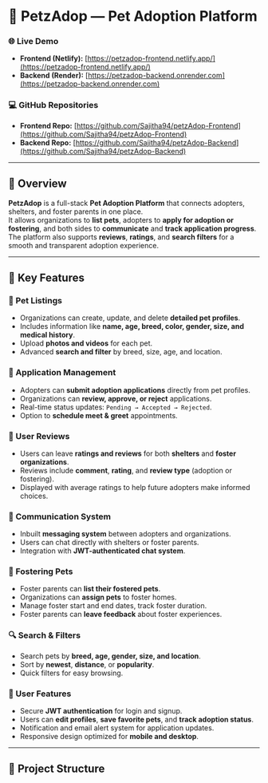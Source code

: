 # 🐾 PetzAdop — Pet Adoption Platform

### 🌐 Live Demo  
- **Frontend (Netlify):** [https://petzadop-frontend.netlify.app/](https://petzadop-frontend.netlify.app/)  
- **Backend (Render):** [https://petzadop-backend.onrender.com](https://petzadop-backend.onrender.com)

### 💻 GitHub Repositories  
- **Frontend Repo:** [https://github.com/Sajitha94/petzAdop-Frontend](https://github.com/Sajitha94/petzAdop-Frontend)  
- **Backend Repo:** [https://github.com/Sajitha94/petzAdop-Backend](https://github.com/Sajitha94/petzAdop-Backend)

---

## 📘 Overview

**PetzAdop** is a full-stack **Pet Adoption Platform** that connects adopters, shelters, and foster parents in one place.  
It allows organizations to **list pets**, adopters to **apply for adoption or fostering**, and both sides to **communicate** and **track application progress**.  
The platform also supports **reviews**, **ratings**, and **search filters** for a smooth and transparent adoption experience.

---

## 🚀 Key Features

### 🐶 Pet Listings
- Organizations can create, update, and delete **detailed pet profiles**.
- Includes information like **name, age, breed, color, gender, size, and medical history**.
- Upload **photos and videos** for each pet.
- Advanced **search and filter** by breed, size, age, and location.

### 📝 Application Management
- Adopters can **submit adoption applications** directly from pet profiles.
- Organizations can **review, approve, or reject** applications.
- Real-time status updates: `Pending → Accepted → Rejected`.
- Option to **schedule meet & greet** appointments.

### 🌟 User Reviews
- Users can leave **ratings and reviews** for both **shelters** and **foster organizations**.
- Reviews include **comment**, **rating**, and **review type** (adoption or fostering).
- Displayed with average ratings to help future adopters make informed choices.

### 💬 Communication System
- Inbuilt **messaging system** between adopters and organizations.
- Users can chat directly with shelters or foster parents.
- Integration with **JWT-authenticated chat system**.

### 🏡 Fostering Pets
- Foster parents can **list their fostered pets**.
- Organizations can **assign pets** to foster homes.
- Manage foster start and end dates, track foster duration.
- Foster parents can **leave feedback** about foster experiences.

### 🔍 Search & Filters
- Search pets by **breed, age, gender, size, and location**.
- Sort by **newest**, **distance**, or **popularity**.
- Quick filters for easy browsing.

### 👤 User Features
- Secure **JWT authentication** for login and signup.
- Users can **edit profiles**, **save favorite pets**, and **track adoption status**.
- Notification and email alert system for application updates.
- Responsive design optimized for **mobile and desktop**.

---

## 🧩 Project Structure

